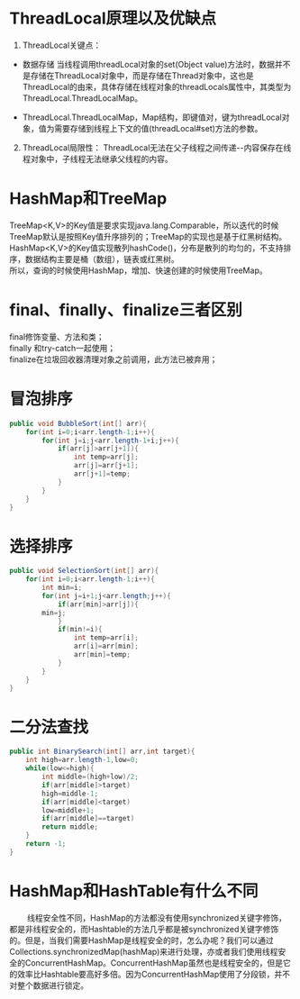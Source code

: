 # ThreadLocal原理以及优缺点

1. ThreadLocal关键点：
- 数据存储
  当线程调用threadLocal对象的set(Object value)方法时，数据并不是存储在ThreadLocal对象中，而是存储在Thread对象中，这也是ThreadLocal的由来，具体存储在线程对象的threadLocals属性中，其类型为ThreadLocal.ThreadLocalMap。
  
- ThreadLocal.ThreadLocalMap，Map结构，即键值对，键为threadLocal对象，值为需要存储到线程上下文的值(threadLocal#set)方法的参数。

2. ThreadLocal局限性：
ThreadLocal无法在父子线程之间传递--内容保存在线程对象中，子线程无法继承父线程的内容。

# HashMap和TreeMap

TreeMap<K,V>的Key值是要求实现java.lang.Comparable，所以迭代的时候TreeMap默认是按照Key值升序排列的；TreeMap的实现也是基于红黑树结构。HashMap<K,V>的Key值实现散列hashCode()，分布是散列的均匀的，不支持排序，数据结构主要是桶（数组），链表或红黑树。  
所以，查询的时候使用HashMap，增加、快速创建的时候使用TreeMap。

# final、finally、finalize三者区别

final修饰变量、方法和类；  
finally 和try-catch一起使用；  
finalize在垃圾回收器清理对象之前调用，此方法已被弃用；

# 冒泡排序

```java
public void BubbleSort(int[] arr){
	for(int i=0;i<arr.length-1;i++){
		for(int j=i;j<arr.length-1+i;j++){
			if(arr[j]>arr[j+1]){
				int temp=arr[j];
				arr[j]=arr[j+1];
				arr[j+1]=temp;
			}
		}
	}
}
```

# 选择排序

```java
public void SelectionSort(int[] arr){
	for(int i=0;i<arr.length-1;i++){
		int min=i;
		for(int j=i+1;j<arr.length;j++){
			if(arr[min]>arr[j]){
        min=j;
			}
			if(min!=i){
				int temp=arr[i];
				arr[i]=arr[min];
				arr[min]=temp;
			}
		}
	}
}
```

# 二分法查找

```java
public int BinarySearch(int[] arr,int target){
	int high=arr.length-1,low=0;
	while(low<=high){
		int middle=(high+low)/2;
		if(arr[middle]>target)
		high=middle-1;
		if(arr[middle]<target)
		low=middle+1;
		if(arr[middle]==target)
		return middle;
	}
	return -1;
}
```

# HashMap和HashTable有什么不同

&#160; &#160; &#160; &#160; 线程安全性不同，HashMap的方法都没有使用synchronized关键字修饰，都是非线程安全的，而Hashtable的方法几乎都是被synchronized关键字修饰的。但是，当我们需要HashMap是线程安全的时，怎么办呢？我们可以通过Collections.synchronizedMap(hashMap)来进行处理，亦或者我们使用线程安全的ConcurrentHashMap。ConcurrentHashMap虽然也是线程安全的，但是它的效率比Hashtable要高好多倍。因为ConcurrentHashMap使用了分段锁，并不对整个数据进行锁定。 

